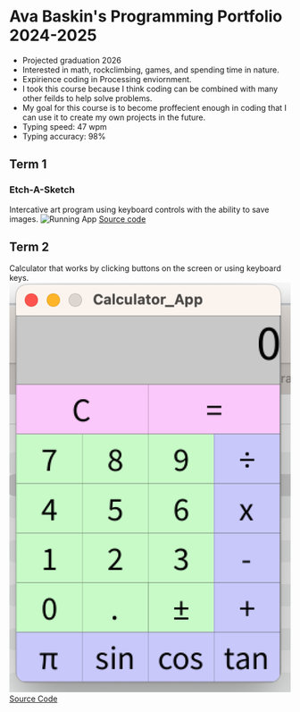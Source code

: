 # Ava Baskin's Programming Portfolio 2024-2025
* Projected graduation 2026
* Interested in math, rockclimbing, games, and spending time in nature.
* Expirience coding in Processing enviornment.
* I took this course because I think coding can be combined with many other feilds to help solve problems.
* My goal for this course is to become proffecient enough in coding that I can use it to create my own projects in the future.
* Typing speed: 47 wpm
* Typing accuracy: 98%

## Term 1
### Etch-A-Sketch
Intercative art program using keyboard controls with the ability to save images.
![Running App]()
[Source code](https://github.com/AvaBaskin13/programmingportfolio/tree/main/src/Etch_a_Sketch_App)
## Term 2
Calculator that works by clicking buttons on the screen or using keyboard keys.
![Running App](https://github.com/AvaBaskin13/programmingportfolio/blob/main/images/calculator%201.png?raw=true)
[Source Code](https://github.com/AvaBaskin13/programmingportfolio/tree/main/src/Calculator_App)
